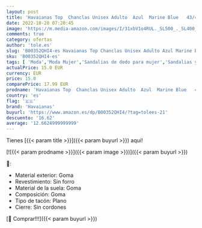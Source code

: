 ```yaml
---
layout: post
title: 'Havaianas Top  Chanclas Unisex Adulto  Azul  Marine Blue   43/44 EU'
date: 2022-10-28 07:20:45
image: 'https://m.media-amazon.com/images/I/31xbV1o4RUL._SL500_._SL400_.jpg'
comments: true
category: ofertas
author: 'tole.es'
slug: 'B00352QHI4-es Havaianas Top Chanclas Unisex Adulto Azul Marine Blue...'
sku: 'B00352QHI4-es'
tags: [ 'Moda','Moda Mujer','Sandalias de dedo para mujer','Sandalias y palas de mujer','Zapatos para mujer','chanclas','havaianas','🇪🇸', ]
actualPrice: 15.0 EUR
currency: EUR
price: 15.0
comparePrice: 17.99 EUR
prodname: 'Havaianas Top  Chanclas Unisex Adulto  Azul  Marine Blue   43/44 EU'
country: 'es'
flag: '🇪🇸'
brand: 'Havaianas'
buyurl: 'https://www.amazon.es/dp/B00352QHI4/?tag=tolees-21'
descuento: '16.62'
average: '12.6624999999999'
---
```


Tienes [{{< param title >}}]({{< param buyurl >}}) aqui!

[![{{< param prodname >}}]({{< param image >}})]({{< param buyurl >}})

🔎:

- Material exterior: Goma
- Revestimiento: Sin forro
- Material de la suela: Goma
- Composición: Goma
- Tipo de tacón: Plano
- Cierre: Sin cordones

[🛒 Comprar!!!]({{< param buyurl >}})
